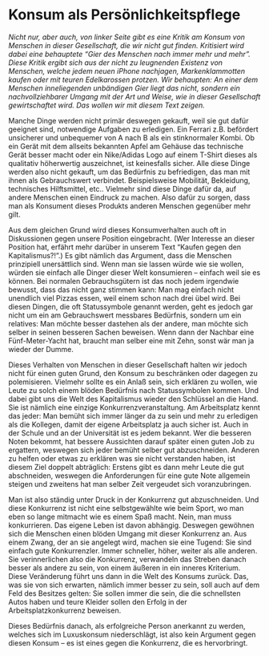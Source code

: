 # Konsum als Persönlichkeitspflege

_Nicht nur, aber auch, von linker Seite gibt es eine Kritik am Konsum von Menschen in dieser Gesellschaft, die wir nicht gut finden. Kritisiert wird dabei eine behauptete “Gier des Menschen nach immer mehr und mehr”. Diese Kritik ergibt sich aus der nicht zu leugnenden Existenz von Menschen, welche jedem neuen iPhone nachjagen, Markenklammotten kaufen oder mit teuren Edelkarossen protzen. Wir behaupten: An einer dem Menschen inneliegenden unbändigen Gier liegt das nicht, sondern ein nachvollziehbarer Umgang mit der Art und Weise, wie in dieser Gesellschaft gewirtschaftet wird. Das wollen wir mit diesem Text zeigen._

Manche Dinge werden nicht primär deswegen gekauft, weil sie gut dafür geeignet sind, notwendige Aufgaben zu erledigen. Ein Ferrari z.B. befördert unsicherer und unbequemer von A nach B als ein stinknormaler Kombi. Ob ein Gerät mit dem allseits bekannten Apfel am Gehäuse das technische Gerät besser macht oder ein Nike/Adidas Logo auf einem T-Shirt dieses als qualitativ höherwertig auszeichnet, ist keinesfalls sicher.
Alle diese Dinge werden also nicht gekauft, um das Bedürfnis zu befriedigen, das man mit ihnen als Gebrauchswert verbindet. Beispielsweise Mobilität, Bekleidung, technisches Hilftsmittel, etc.. Vielmehr sind diese Dinge dafür da, auf andere Menschen einen Eindruck zu machen. Also dafür zu sorgen, dass man als Konsument dieses Produkts anderen Menschen gegenüber mehr gilt.

Aus dem gleichen Grund wird dieses Konsumverhalten auch oft in Diskussionen gegen unsere Position eingebracht. (Wer Interesse an dieser Position hat, erfährt mehr darüber in unserem Text “Kaufen gegen den Kapitalismus?!”.) Es gibt nämlich das Argument, dass die Menschen prinzipiell unersättlich sind. Wenn man sie lassen würde wie sie wollen, würden sie einfach alle Dinger dieser Welt konsumieren – einfach weil sie es können. Bei normalen Gebrauchsgütern ist das noch jedem irgendwie bewusst, dass das nicht ganz stimmen kann: Man mag einfach nicht unendlich viel Pizzas essen, weil einem schon nach drei übel wird. Bei diesen Dingen, die oft Statussymbole genannt werden, geht es jedoch gar nicht um ein am Gebrauchswert messbares Bedürfnis, sondern um ein relatives: Man möchte besser dastehen als der andere, man möchte sich selber in seinen besseren Sachen beweisen. Wenn dann der Nachbar eine Fünf-Meter-Yacht hat, braucht man selber eine mit Zehn, sonst wär man ja wieder der Dumme.

Dieses Verhalten von Menschen in dieser Gesellschaft halten wir jedoch nicht für einen guten Grund, den Konsum zu beschränken oder dagegen zu polemisieren. Vielmehr sollte es ein Anlaß sein, sich erklären zu wollen, wie Leute zu solch einem blöden Bedürfnis nach Statussymbolen kommen. Und dabei gibt uns die Welt des Kapitalismus wieder den Schlüssel an die Hand. Sie ist nämlich eine einzige Konkurrenzveranstaltung. Am Arbeitsplatz kennt das jeder: Man bemüht sich immer länger da zu sein und mehr zu erledigen als die Kollegen, damit der eigene Arbeitsplatz ja auch sicher ist. Auch in der Schule und an der Universität ist es jedem bekannt. Wer die besseren Noten bekommt, hat bessere Aussichten darauf später einen guten Job zu ergattern, weswegen sich jeder bemüht selber gut abzuschneiden. Anderen zu helfen oder etwas zu erklären was sie nicht verstanden haben, ist diesem Ziel doppelt abträglich: Erstens gibt es dann mehr Leute die gut abschneiden, weswegen die Anforderungen für eine gute Note allgemein steigen und zweitens hat man selber Zeit vergeudet sich voranzubringen.

Man ist also ständig unter Druck in der Konkurrenz gut abzuschneiden. Und diese Konkurrenz ist nicht eine selbstgewählte wie beim Sport, wo man eben so lange mitmacht wie es einem Spaß macht. Nein, man muss konkurrieren. Das eigene Leben ist davon abhängig. Deswegen gewöhnen sich die Menschen einen blöden Umgang mit dieser Konkurrenz an. Aus einem Zwang, der an sie angelegt wird, machen sie eine Tugend: Sie sind einfach gute Konkurrenzler. Immer schneller, höher, weiter als alle anderen. Sie verinnerlichen also die Konkurrenz, verwandeln das Streben danach besser als andere zu sein, von einem äußeren in ein inneres Kriterium. Diese Veränderung führt uns dann in die Welt des Konsums zurück. Das, was sie von sich erwarten, nämlich immer besser zu sein, soll auch auf dem Feld des Besitzes gelten: Sie sollen immer die sein, die die schnellsten Autos haben und teure Kleider sollen den Erfolg in der Arbeitsplatzkonkurrenz beweisen.

Dieses Bedürfnis danach, als erfolgreiche Person anerkannt zu werden, welches sich im Luxuskonsum niederschlägt, ist also kein Argument gegen diesen Konsum – es ist eines gegen die Konkurrenz, die es hervorbringt.